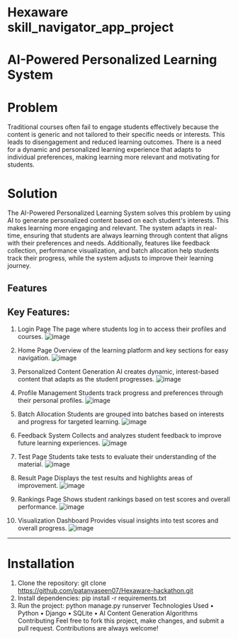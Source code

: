 # Hexaware skill_navigator_app_project 
# AI-Powered Personalized Learning System
# Problem
Traditional courses often fail to engage students effectively because the content is generic and not tailored to their specific needs or interests. This leads to disengagement and reduced learning outcomes. There is a need for a dynamic and personalized learning experience that adapts to individual preferences, making learning more relevant and motivating for students.
# Solution
The AI-Powered Personalized Learning System solves this problem by using AI to generate personalized content based on each student's interests. This makes learning more engaging and relevant. The system adapts in real-time, ensuring that students are always learning through content that aligns with their preferences and needs. Additionally, features like feedback collection, performance visualization, and batch allocation help students track their progress, while the system adjusts to improve their learning journey.
## Features
## Key Features:
1.	Login Page
The page where students log in to access their profiles and courses.
 ![image](https://github.com/user-attachments/assets/f585eb5b-0d93-4e69-951f-25693e73a724)

2.	Home Page
Overview of the learning platform and key sections for easy navigation.
 ![image](https://github.com/user-attachments/assets/d21c02bf-4de7-42de-b8bb-de77540d8965)

3.	Personalized Content Generation
AI creates dynamic, interest-based content that adapts as the student progresses.
 ![image](https://github.com/user-attachments/assets/0b982323-4a7b-470f-a475-79db1b51824d)

4.	Profile Management
Students track progress and preferences through their personal profiles.
 ![image](https://github.com/user-attachments/assets/92cfa884-b54a-4a80-8b79-2104857e7239)

5.	Batch Allocation
Students are grouped into batches based on interests and progress for targeted learning.
 ![image](https://github.com/user-attachments/assets/6ad1bdeb-0117-4cf6-ba25-4db6f1591105)

6.	Feedback System
Collects and analyzes student feedback to improve future learning experiences.
 ![image](https://github.com/user-attachments/assets/582e8242-3c8a-45a3-9c57-189d095c4a99)

7.	Test Page
Students take tests to evaluate their understanding of the material.
 ![image](https://github.com/user-attachments/assets/89c6bac4-9599-47b3-8ab7-63f4e4d5ca03)

8.	Result Page
Displays the test results and highlights areas of improvement.
 ![image](https://github.com/user-attachments/assets/7981b772-3b3b-4328-ba7c-4e6c1bb09450)

9.	Rankings Page
Shows student rankings based on test scores and overall performance.
 ![image](https://github.com/user-attachments/assets/e0f22213-9b4a-4693-909b-529a957d0e65)

10.	Visualization Dashboard
Provides visual insights into test scores and overall progress.
 ![image](https://github.com/user-attachments/assets/e41f02ee-6d95-44d1-8917-50a46ef7709f)

________________________________________
# Installation
1.	Clone the repository:
git clone https://github.com/patanyaseen07/Hexaware-hackathon.git
2.	Install dependencies:
pip install -r requirements.txt
3.	Run the project:
python manage.py runserver
Technologies Used
•	Python
•	Django
•	SQLite
•	AI Content Generation Algorithms
Contributing
Feel free to fork this project, make changes, and submit a pull request. Contributions are always welcome!

